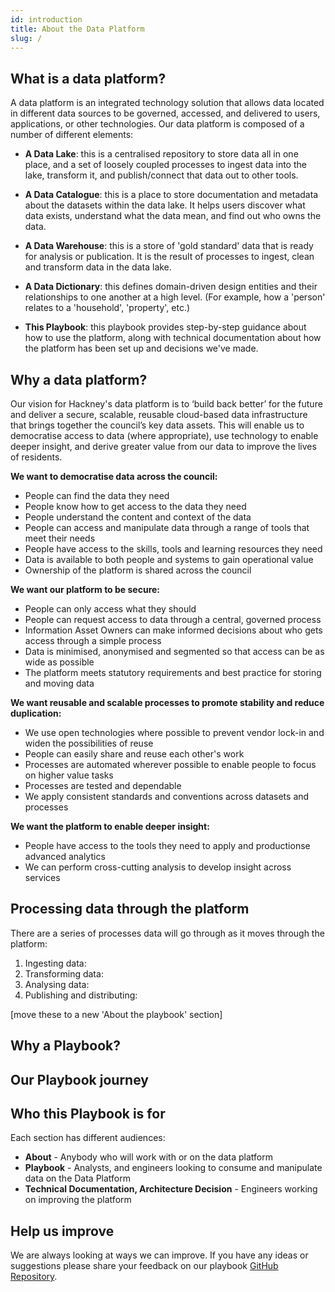 ```yaml
---
id: introduction
title: About the Data Platform
slug: /
---
```


## What is a data platform?

A data platform is an integrated technology solution that allows data located in different data sources to be governed, accessed, and delivered to users, applications, or other technologies. Our data platform is composed of a number of different elements:

- __A Data Lake__: this is a centralised repository to store data all in one place, and a set of loosely coupled processes to ingest data into the lake, transform it, and publish/connect that data out to other tools.


- __A Data Catalogue__: this is a place to store documentation and metadata about the datasets within the data lake. It helps users discover what data exists, understand what the data mean, and find out who owns the data.
- __A Data Warehouse__: this is a store of 'gold standard' data that is ready for analysis or publication. It is the result of processes to ingest, clean and transform data in the data lake.
- __A Data Dictionary__: this defines domain-driven design entities and their relationships to one another at a high level. (For example, how a 'person' relates to a 'household', 'property', etc.)
- __This Playbook__: this playbook provides step-by-step guidance about how to use the platform, along with technical documentation about how the platform has been set up and decisions we've made.


## Why a data platform?

Our vision for Hackney's data platform is to ‘build back better’ for the future and deliver a secure, scalable, reusable cloud-based data infrastructure that brings together the council’s key data assets. This will enable us to democratise access to data (where appropriate), use technology to enable deeper insight, and derive greater value from our data to improve the lives of residents.

__We want to democratise data across the council:__
- People can find the data they need
- People know how to get access to the data they need
- People understand the content and context of the data
- People can access and manipulate data through a range of tools that meet their needs
- People have access to the skills, tools and learning resources they need
- Data is available to both people and systems to gain operational value
- Ownership of the platform is shared across the council

__We want our platform to be secure:__
- People can only access what they should
- People can request access to data through a central, governed process
- Information Asset Owners can make informed decisions about who gets access through a simple process
- Data is minimised, anonymised and segmented so that access can be as wide as possible
- The platform meets statutory requirements and best practice for storing and moving data

__We want reusable and scalable processes to promote stability and reduce duplication:__
- We use open technologies where possible to prevent vendor lock-in and widen the possibilities of reuse
- People can easily share and reuse each other's work
- Processes are automated wherever possible to enable people to focus on higher value tasks
- Processes are tested and dependable
- We apply consistent standards and conventions across datasets and processes

__We want the platform to enable deeper insight:__
- People have access to the tools they need to apply and productionse advanced analytics
- We can perform cross-cutting analysis to develop insight across services

## Processing data through the platform

There are a series of processes data will go through as it moves through the platform:

1. Ingesting data: 
2. Transforming data:
3. Analysing data:
4. Publishing and distributing:






[move these to a new 'About the playbook' section]
## Why a Playbook?

## Our Playbook journey

## Who this Playbook is for

Each section has different audiences:

- __About__ - Anybody who will work with or on the data platform
- __Playbook__ - Analysts, and engineers looking to consume and manipulate data on the Data Platform
- __Technical Documentation, Architecture Decision__ - Engineers working on improving the platform

## Help us improve
We are always looking at ways we can improve. If you have any ideas or suggestions please share your feedback on our playbook [GitHub Repository](https://github.com/LBHackney-IT/Data-Platform-Playbook).
